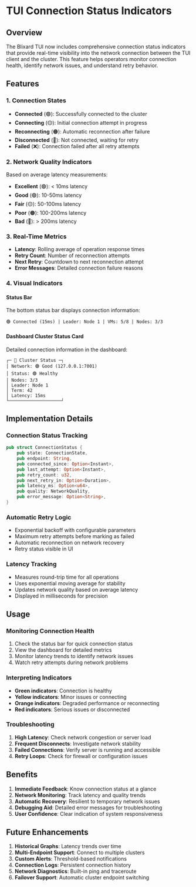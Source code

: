 # TUI Connection Status Indicators

## Overview

The Blixard TUI now includes comprehensive connection status indicators that provide real-time visibility into the network connection between the TUI client and the cluster. This feature helps operators monitor connection health, identify network issues, and understand retry behavior.

## Features

### 1. Connection States
- **Connected** (🟢): Successfully connected to the cluster
- **Connecting** (🟡): Initial connection attempt in progress
- **Reconnecting** (🟠): Automatic reconnection after failure
- **Disconnected** (🔴): Not connected, waiting for retry
- **Failed** (❌): Connection failed after all retry attempts

### 2. Network Quality Indicators
Based on average latency measurements:
- **Excellent** (🟢): < 10ms latency
- **Good** (🟢): 10-50ms latency
- **Fair** (🟡): 50-100ms latency
- **Poor** (🟠): 100-200ms latency
- **Bad** (🔴): > 200ms latency

### 3. Real-Time Metrics
- **Latency**: Rolling average of operation response times
- **Retry Count**: Number of reconnection attempts
- **Next Retry**: Countdown to next reconnection attempt
- **Error Messages**: Detailed connection failure reasons

### 4. Visual Indicators

#### Status Bar
The bottom status bar displays connection information:
```
🟢 Connected (15ms) | Leader: Node 1 | VMs: 5/8 | Nodes: 3/3
```

#### Dashboard Cluster Status Card
Detailed connection information in the dashboard:
```
┌─ 🔗 Cluster Status ─┐
│ Network: 🟢 Good (127.0.0.1:7001)
│ Status: 🟢 Healthy
│ Nodes: 3/3
│ Leader: Node 1
│ Term: 42
│ Latency: 15ms
└────────────────────┘
```

## Implementation Details

### Connection Status Tracking
```rust
pub struct ConnectionStatus {
    pub state: ConnectionState,
    pub endpoint: String,
    pub connected_since: Option<Instant>,
    pub last_attempt: Option<Instant>,
    pub retry_count: u32,
    pub next_retry_in: Option<Duration>,
    pub latency_ms: Option<u64>,
    pub quality: NetworkQuality,
    pub error_message: Option<String>,
}
```

### Automatic Retry Logic
- Exponential backoff with configurable parameters
- Maximum retry attempts before marking as failed
- Automatic reconnection on network recovery
- Retry status visible in UI

### Latency Tracking
- Measures round-trip time for all operations
- Uses exponential moving average for stability
- Updates network quality based on average latency
- Displayed in milliseconds for precision

## Usage

### Monitoring Connection Health
1. Check the status bar for quick connection status
2. View the dashboard for detailed metrics
3. Monitor latency trends to identify network issues
4. Watch retry attempts during network problems

### Interpreting Indicators
- **Green indicators**: Connection is healthy
- **Yellow indicators**: Minor issues or connecting
- **Orange indicators**: Degraded performance or reconnecting
- **Red indicators**: Serious issues or disconnected

### Troubleshooting
1. **High Latency**: Check network congestion or server load
2. **Frequent Disconnects**: Investigate network stability
3. **Failed Connections**: Verify server is running and accessible
4. **Retry Loops**: Check for firewall or configuration issues

## Benefits

1. **Immediate Feedback**: Know connection status at a glance
2. **Network Monitoring**: Track latency and quality trends
3. **Automatic Recovery**: Resilient to temporary network issues
4. **Debugging Aid**: Detailed error messages for troubleshooting
5. **User Confidence**: Clear indication of system responsiveness

## Future Enhancements

1. **Historical Graphs**: Latency trends over time
2. **Multi-Endpoint Support**: Connect to multiple clusters
3. **Custom Alerts**: Threshold-based notifications
4. **Connection Logs**: Persistent connection history
5. **Network Diagnostics**: Built-in ping and traceroute
6. **Failover Support**: Automatic cluster endpoint switching